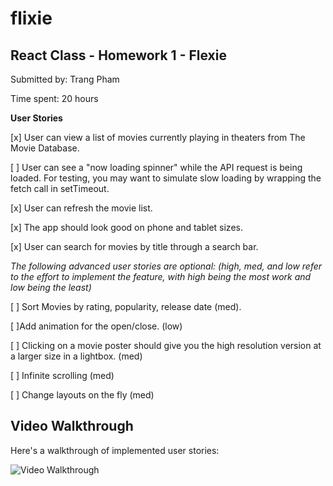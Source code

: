 # flixie
## React Class - Homework 1 - Flexie

Submitted by: Trang Pham

Time spent: 20 hours

**User Stories**

[x] User can view a list of movies currently playing in theaters from The Movie Database.

[ ] User can see a "now loading spinner" while the API request is being loaded. For testing, you may want to simulate slow loading by wrapping the fetch call in setTimeout.

[x] User can refresh the movie list.

[x] The app should look good on phone and tablet sizes.

[x] User can search for movies by title through a search bar.

*The following advanced user stories are optional: (high, med, and low refer to the effort to implement the feature, with high being the most work and low being the least)*

[ ] Sort Movies by rating, popularity, release date (med).

[ ]Add animation for the open/close. (low)

[ ] Clicking on a movie poster should give you the high resolution version at a larger size in a lightbox. (med)

[ ] Infinite scrolling (med)

[ ] Change layouts on the fly (med)

## Video Walkthrough

Here's a walkthrough of implemented user stories:

![Video Walkthrough](walkthrough.gif)

